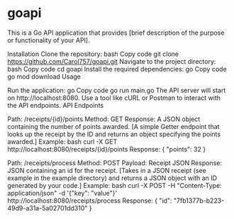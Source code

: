 # goapi

This is a Go API application that provides [brief description of the purpose or functionality of your API].

Installation
Clone the repository:
bash
Copy code
git clone https://github.com/Carol757/goapi.git
Navigate to the project directory:
bash
Copy code
cd goapi
Install the required dependencies:
go
Copy code
go mod download
Usage

Run the application:
go
Copy code
go run main.go
The API server will start on http://localhost:8080.
Use a tool like cURL or Postman to interact with the API endpoints.
API Endpoints

Path: /receipts/{id}/points
Method: GET
Response: A JSON object containing the number of points awarded.
[A simple Getter endpoint that looks up the receipt by the ID and returns an object specifying the points awarded.]
Example:
bash
curl -X GET http://localhost:8080/receipts/{id}/points
Response:
{ "points": 32 }

Path: /receipts/process
Method: POST
Payload: Receipt JSON
Response: JSON containing an id for the receipt.
[Takes in a JSON receipt (see example in the example directory) and returns a JSON object with an ID generated by your code.]
Example:
bash
curl -X POST -H "Content-Type: application/json" -d '{"key": "value"}' http://localhost:8080/receipts/process
Response:
{ "id": "7fb1377b-b223-49d9-a31a-5a02701dd310" }
